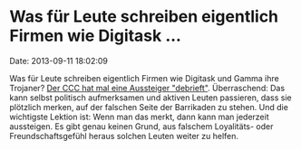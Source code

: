 Was für Leute schreiben eigentlich Firmen wie Digitask \...
===========================================================

Date: 2013-09-11 18:02:09

Was für Leute schreiben eigentlich Firmen wie Digitask und Gamma ihre
Trojaner? [Der CCC hat mal eine Aussteiger
\"debrieft\"](https://www.ccc.de/de/updates/2013/hacken-fressen-und-moral).
Überraschend: Das kann selbst politisch aufmerksamen und aktiven Leuten
passieren, dass sie plötzlich merken, auf der falschen Seite der
Barrikaden zu stehen. Und die wichtigste Lektion ist: Wenn man das
merkt, dann kann man jederzeit aussteigen. Es gibt genau keinen Grund,
aus falschem Loyalitäts- oder Freundschaftsgefühl heraus solchen Leuten
weiter zu helfen.
